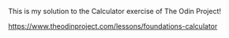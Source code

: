 This is my solution to the Calculator exercise of The Odin Project!

https://www.theodinproject.com/lessons/foundations-calculator